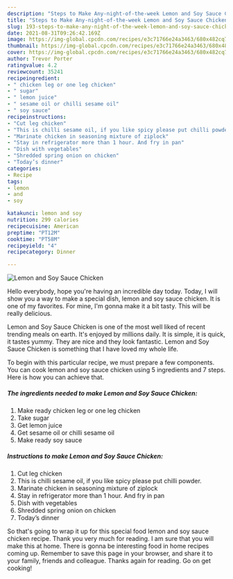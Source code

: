 ```yaml
---
description: "Steps to Make Any-night-of-the-week Lemon and Soy Sauce Chicken"
title: "Steps to Make Any-night-of-the-week Lemon and Soy Sauce Chicken"
slug: 193-steps-to-make-any-night-of-the-week-lemon-and-soy-sauce-chicken
date: 2021-08-31T09:26:42.169Z
image: https://img-global.cpcdn.com/recipes/e3c71766e24a3463/680x482cq70/lemon-and-soy-sauce-chicken-recipe-main-photo.jpg
thumbnail: https://img-global.cpcdn.com/recipes/e3c71766e24a3463/680x482cq70/lemon-and-soy-sauce-chicken-recipe-main-photo.jpg
cover: https://img-global.cpcdn.com/recipes/e3c71766e24a3463/680x482cq70/lemon-and-soy-sauce-chicken-recipe-main-photo.jpg
author: Trevor Porter
ratingvalue: 4.2
reviewcount: 35241
recipeingredient:
- " chicken leg or one leg chicken"
- " sugar"
- " lemon juice"
- " sesame oil or chilli sesame oil"
- " soy sauce"
recipeinstructions:
- "Cut leg chicken"
- "This is chilli sesame oil, if you like spicy please put chilli powder."
- "Marinate chicken in seasoning mixture of ziplock"
- "Stay in refrigerator more than 1 hour. And fry in pan"
- "Dish with vegetables"
- "Shredded spring onion on chicken"
- "Today’s dinner"
categories:
- Recipe
tags:
- lemon
- and
- soy

katakunci: lemon and soy 
nutrition: 299 calories
recipecuisine: American
preptime: "PT12M"
cooktime: "PT58M"
recipeyield: "4"
recipecategory: Dinner

---
```



![Lemon and Soy Sauce Chicken](https://img-global.cpcdn.com/recipes/e3c71766e24a3463/680x482cq70/lemon-and-soy-sauce-chicken-recipe-main-photo.jpg)

Hello everybody, hope you're having an incredible day today. Today, I will show you a way to make a special dish, lemon and soy sauce chicken. It is one of my favorites. For mine, I'm gonna make it a bit tasty. This will be really delicious.

Lemon and Soy Sauce Chicken is one of the most well liked of recent trending meals on earth. It's enjoyed by millions daily. It is simple, it is quick, it tastes yummy. They are nice and they look fantastic. Lemon and Soy Sauce Chicken is something that I have loved my whole life.




To begin with this particular recipe, we must prepare a few components. You can cook lemon and soy sauce chicken using 5 ingredients and 7 steps. Here is how you can achieve that.

<!--inarticleads1-->

##### The ingredients needed to make Lemon and Soy Sauce Chicken:

1. Make ready  chicken leg or one leg chicken
1. Take  sugar
1. Get  lemon juice
1. Get  sesame oil or chilli sesame oil
1. Make ready  soy sauce




<!--inarticleads2-->

##### Instructions to make Lemon and Soy Sauce Chicken:

1. Cut leg chicken
1. This is chilli sesame oil, if you like spicy please put chilli powder.
1. Marinate chicken in seasoning mixture of ziplock
1. Stay in refrigerator more than 1 hour. And fry in pan
1. Dish with vegetables
1. Shredded spring onion on chicken
1. Today’s dinner




So that's going to wrap it up for this special food lemon and soy sauce chicken recipe. Thank you very much for reading. I am sure that you will make this at home. There is gonna be interesting food in home recipes coming up. Remember to save this page in your browser, and share it to your family, friends and colleague. Thanks again for reading. Go on get cooking!
